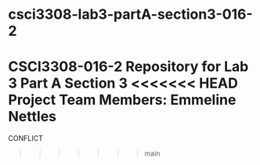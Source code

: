 # csci3308-lab3-partA-section3-016-2
CSCI3308-016-2 Repository for Lab 3 Part A Section 3
<<<<<<< HEAD
Project Team Members:
Emmeline Nettles
=======
CONFLICT
>>>>>>> main
